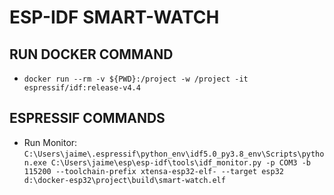 # ESP-IDF SMART-WATCH

## RUN DOCKER COMMAND
 - `docker run --rm -v ${PWD}:/project -w /project -it espressif/idf:release-v4.4`

## ESPRESSIF COMMANDS
 - Run Monitor: `C:\Users\jaime\.espressif\python_env\idf5.0_py3.8_env\Scripts\python.exe C:\Users\jaime\esp\esp-idf\tools\idf_monitor.py -p COM3 -b 115200 --toolchain-prefix xtensa-esp32-elf- --target esp32 d:\docker-esp32\project\build\smart-watch.elf`